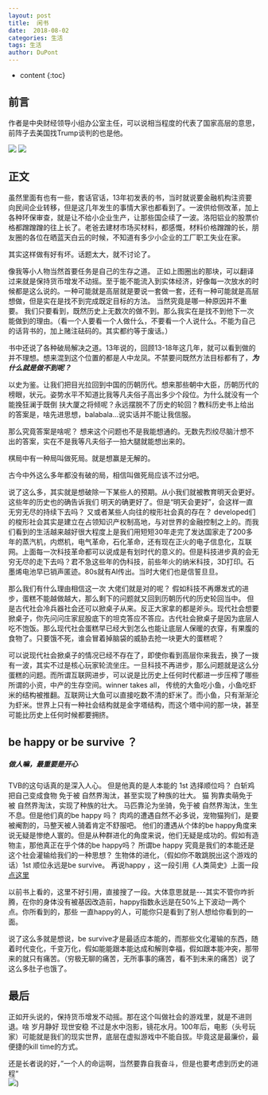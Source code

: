 ```yaml
---
layout: post
title:  闲书
date:  2018-08-02
categories: 生活
tags: 生活
author: DuPont	
---
```


* content
{:toc}
## 前言
作者是中央财经领导小组办公室主任，可以说相当程度的代表了国家高层的意思，前阵子去美国找Trump谈判的也是他。




![](http://dubang9.oss-cn-shanghai.aliyuncs.com/18-8-2/42798250.jpg)
![](http://dubang9.oss-cn-shanghai.aliyuncs.com/18-8-2/75241580.jpg)





## 正文
虽然里面有也有一些，套话官话，13年初发表的书，当时就说要金融机构注资要向民间企业转移，但是这几年发生的事情大家也都看到了。一波供给侧改革，加上各种环保审查，就是让不给小企业生产，让那些国企续了一波。洛阳铝业的股票价格都蹭蹭蹭的往上长了。老爸去建材市场买材料，都感慨，材料价格蹭蹭的长，朋友圈的各位在晒蓝天白云的时候，不知道有多少小企业的工厂职工失业在家。

其实这样做有好有坏。话题太大，就不讨论了。

像我等小人物当然首要任务是自己的生存之道。 正如上图圈出的那块，可以翻译过来就是保持货币增发不动摇。至于能不能流入到实体经济，好像每一次放水的时候都是这么说的。一种可能就是高层就是要说一套做一套，还有一种可能就是高层想做，但是实在是找不到完成既定目标的方法。 当然究竟是哪一种原因并不重要。 我们只要看到，既然历史上无数次的做不到。那么我实在是找不到他下一次能做到的理由。（看一个人要看一个人做什么，不要看一个人说什么。不能为自己的话背书的，加上赌注砝码的。其实都约等于废话。）

书中还说了各种破局解决之道。13年说的，回顾13-18年这几年，就可以看到做的并不理想。想来混到这个位置的都是人中龙凤。不禁要问既然方法目标都有了，***为什么就是做不到呢？***

以史为鉴。让我们把目光拉回到中国的历朝历代。想来那些朝中大臣，历朝历代的榜眼，状元。姿势水平不知道比我等凡夫俗子高出多少个段位。为什么就没有一个能挽狂澜于既倒 扶大厦之将倾呢？永远摆脱不了历史的轮回？教科历史书上给出的答案是，啥先进思想，balabala...说实话并不能让我信服。

那么究竟答案是啥呢？
想来这个问题也不是我能想通的。无数先烈绞尽脑汁想不出的答案，实在不是我等凡夫俗子一拍大腿就能想出来的。

棋局中有一种局叫做死局。就是想赢是无解的。

古今中外这么多年都没有破的局，相信叫做死局应该不过分吧。

说了这么多，其实就是想破除一下某些人的预期。从小我们就被教育明天会更好。这些年的历史也的确告诉我们 明天的确更好了。但是“明天会更好”，会这样一直无穷无尽的持续下去吗？ 又或者某些人向往的梭形社会真的存在？ developed们的梭形社会其实是建立在占领知识产权制高地，与对世界的金融控制之上的。而我们看到的生活越来越好很大程度上是我们用短短30年走完了发达国家走了200多年的蒸汽机，内燃机，电气革命，石化革命，还有现在正火的电子信息化，互联网。上面每一次科技革命都可以说成是有划时代的意义的。但是科技进步真的会无穷无尽的走下去吗？君不急这些年的伪科技，前些年火的纳米科技，3D打印。石墨烯电池早已销声匿迹。80s就有AI传出。当时大佬们也是信誓旦旦。

那么我们有什么理由相信这一次 大佬们就是对的呢？ 假如科技不再爆发式的进步，蛋糕不能越做越大，那么剩下的问题就又回到历朝历代的历史轮回当中。
但是古代社会冷兵器社会还可以掀桌子从来。反正大家拿的都是斧头。现代社会想要掀桌子，你先问问庄家屁股底下的坦克答应不答应。古代社会掀桌子是因为底层人吃不饱饭。那么现代社会蛋糕早已经大到怎么也能让底层人保暖的衣穿，有果腹的食物了。只要饿不死，谁会冒着掉脑袋的威胁去抢一块更大的蛋糕呢？


可以说现代社会掀桌子的情况已经不存在了，即使你看到高层你来我去，换了一拨有一波，其实不过是核心玩家轮流坐庄。一旦科技不再进步，那么问题就是这么分蛋糕的问题。而所谓互联网进步，可以说是比历史上任何时代都进一步压榨了哪些所谓的小资，中产的生存空间。winner takes all，  传统的大鱼吃小鱼，小鱼吃虾米的结构被推翻。互联网让大鱼可以直接吃数不清的虾米了。而小鱼，只有渐渐沦为虾米。世界上只有一种社会结构就是金字塔结构，而这个塔中间的那一块，甚至可能比历史上任何时候都要拥挤。
## be happy or be survive ？
##### 做人嘛，最重要是开心
TVB的这句话真的是深入人心。 但是他真的是人本能的 1st 选择顺位吗？ 
白斩鸡 把自己变成食物 免于被 自然界淘汰，甚至实现了种族的壮大。 
猫 狗靠卖萌免于被 自然界淘汰，实现了种族的壮大。 马匹靠沦为坐骑，免于被 自然界淘汰，生生不息。但是他们真的be happy 吗？  肉鸡的遭遇自然不必多说，宠物猫狗们，是要被阉割的，马整天被人骑着肯定不舒服吧。 他们的遭遇从个体的be happy角度来说无疑是惨绝人寰的。但是从种群进化的角度来说，他们无疑是成功的。假如有造物主，那他真正在乎个体的be happy吗？ 所谓be happy  究竟是我们的本能还是这个社会灌输给我们的一种思想？  生物体的进化，（假如你不敢跳脱出这个游戏的话）1st 顺位永远是be survive。
再说happy ，这一段引用《人类简史》上面一段[点这里](http://www.360doc.com/content/16/0828/21/35396728_586617133.shtml)

以前书上看的，这里不好引用，直接搜了一段。大体意思就是---其实不管你咋折腾，在你的身体没有被基因改造前，happy指数永远是在50%上下波动一两个点。你所看到的，那些 一直happy的人，可能你只是看到了别人想给你看到的一面。

说了这么多就是想说，be survive才是最适应本能的，而那些文化灌输的东西，随着时代变化，千变万化，假如能能跟本能达成和解则幸福，假如跟本能冲突，那带来的就只有痛苦。（穷极无聊的痛苦，无所事事的痛苦，看不到未来的痛苦）说了这么多肚子也饿了。

## 最后
正如开头说的，保持货币增发不动摇。那在这个叫做社会的游戏里，就是不进则退。啥 岁月静好 现世安稳 不过是水中泡影，镜花水月。100年后，电影（头号玩家）可能就是我们的现实世界，底层在虚拟游戏中不能自拔。毕竟这是最廉价，最便捷的kill time的方式。

还是长者说的好，”一个人的命运啊，当然要靠自我奋斗，但是也要考虑到历史的进程“  
![](http://dubang9.oss-cn-shanghai.aliyuncs.com/18-8-2/83400958.jpg))




